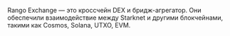 Rango Exchange — это кроссчейн DEX и бридж-агрегатор. Они обеспечили взаимодействие между Starknet и другими блокчейнами, такими как Cosmos, Solana, UTXO, EVM.